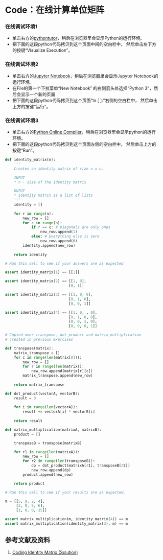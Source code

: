 ﻿# Code：在线计算单位矩阵

### 在线调试环境1

- 单击右方的[pythontutor](https://pythontutor.com/visualize.html#mode=edit)，稍后在浏览器里会显示Python的运行环境。
- 把下面的这段python代码拷贝到这个页面中间的空白栏中， 然后单击左下方的按键“Visualize Execution”。

### 在线调试环境2

- 单击右方的[Jupyter Notebook](https://mybinder.org/v2/gh/ipython/ipython-in-depth/master?filepath=binder/Index.ipynb)，稍后在浏览器里会显示Jupyter Notebook的运行环境。
- 在File的第一个下拉菜单“New Notebook” 的右侧箭头处选择“Python 3”，然后会显示一个新的页面
- 把下面的这段python代码拷贝到这个页面“In [ ]:”右侧的空白栏中， 然后单击上方的按键“运行”。

### 在线调试环境3

- 单击右方的[Python Online Compiler](https://trinket.io/python3/a5bd54189b)，稍后在浏览器里会显示python的运行环境。
- 把下面的这段python代码拷贝到这个页面左侧的空白栏中， 然后单击上方的按键“Run”。

```python
def identity_matrix(n):
    '''
    Creates an identity matrix of size n x n.

    INPUT
    * n - size of the Identity matrix

    OUPUT
    * identity matrix as a list of lists
    '''
    identity = []
    
    for r in range(n):
        new_row = []
        for c in range(n):
            if r == c: # Diagonals are only ones
                new_row.append(1)
            else: # Everything else is zero
                new_row.append(0)
        identity.append(new_row)
    
    return identity

# Run this cell to see if your answers are as expected

assert identity_matrix(1) == [[1]]

assert identity_matrix(2) == [[1, 0], 
                             [0, 1]]

assert identity_matrix(3) == [[1, 0, 0],
                             [0, 1, 0],
                             [0, 0, 1]]

assert identity_matrix(4) == [[1, 0, , 0],
                             [0, 1, 0, 0],
                             [0, 0, 1, 0],
                             [0, 0, 0, 1]]

# Copied over transpose, dot_product and matrix_multiplication
# created in previous exercises

def transpose(matrix):
    matrix_transpose = []
    for c in range(len(matrix[0])):
        new_row = []
        for r in range(len(matrix)):
            new_row.append(matrix[r][c])
        matrix_transpose.append(new_row)
    
    return matrix_transpose

def dot_product(vectorA, vectorB):
    result = 0
    
    for i in range(len(vectorA)):
        result += vectorA[i] * vectorB[i]
        
    return result

def matrix_multiplication(matrixA, matrixB):
    product = []

    transposeB = transpose(matrixB)

    for r1 in range(len(matrixA)):
        new_row = []
        for r2 in range(len(transposeB)):
            dp = dot_product(matrixA[r1], transposeB[r2])
            new_row.append(dp)
        product.append(new_row)

    return product

# Run this cell to see if your results are as expected.

m = [[5, 9, 2, 4],
     [3, 8, 5, 6],
     [1, 0, 0, 15]]

assert matrix_multiplication(m, identity_matrix(4)) == m
assert matrix_multiplication(identity_matrix(3), m) == m
```

## 参考文献及资料

1. [Coding Identity Matrix (Solution)](https://classroom.udacity.com/courses/ud953/lessons/4632564251/concepts/01be5486-653f-4f50-90a9-ca9ef45bd6c0)
